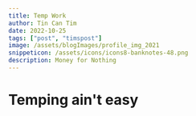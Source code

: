 ```yaml
---
title: Temp Work
author: Tin Can Tim
date: 2022-10-25
tags: ["post", "timspost"]
image: /assets/blogImages/profile_img_2021
snippeticon: /assets/icons/icons8-banknotes-48.png
description: Money for Nothing
---
```


# Temping ain't easy
